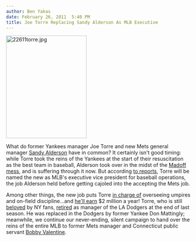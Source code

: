 ```yaml
---
author: Ben Yakas
date: February 26, 2011  5:40 PM
title: Joe Torre Replacing Sandy Alderson As MLB Executive
---
```


<p><span class="mt-enclosure mt-enclosure-image" style="display: inline;"> <img alt="22611torre.jpg" src="https://web.archive.org/web/20110707173308im_/http://gothamist.com/attachments/byakas/22611torre.jpg" width="220" height="281" class="image-left"> </span></p>

<p>What do former Yankees manager Joe Torre and new Mets general manager <a href="https://web.archive.org/web/20110707173308/http://gothamist.com/2010/10/29/mets_officially_introduce_alderson.php">Sandy Alderson</a> have in common? It certainly isn&apos;t good timing: while Torre took the reins of the Yankees at the start of their resuscitation as the best team in baseball, Alderson took over in the midst of the <a href="https://web.archive.org/web/20110707173308/http://gothamist.com/2011/02/04/trustee_suing_mets_owners_for_300m.php">Madoff mess</a>, and is suffering through it now. But according <a href="https://web.archive.org/web/20110707173308/http://hardballtalk.nbcsports.com/2011/02/25/joe-torre-to-replace-sandy-alderson-as-mlbs-executive-vice-president-for-baseball-operations/">to reports</a>, Torre will be named the new as MLB&apos;s executive vice president for baseball operations, the job Alderson held before getting cajoled into the accepting the Mets job. </p>

<p>Among other things, the new job puts Torre <a href="https://web.archive.org/web/20110707173308/http://www.sportsnetwork.com/merge/tsnform.aspx?c=sportsnetwork&amp;page=mlb/news/newstest.aspx?id=4384539">in charge of</a> overseeing umpires and on-field discipline...and <a href="https://web.archive.org/web/20110707173308/http://www.nydailynews.com/sports/baseball/yankees/2011/02/25/2011-02-25_former_yankees_manager_joe_torre_to_be_named_vice_president_of_onfield_operation.html">he&apos;ll earn</a> $2 million a year! Torre, who is still <a href="https://web.archive.org/web/20110707173308/http://gothamist.com/tags/joetorre">beloved</a> by NY fans, <a href="https://web.archive.org/web/20110707173308/http://gothamist.com/2010/09/17/don_mattingly_to_replace_joe_torre.php">retired</a> as manager of the LA Dodgers at the end of last season. He was replaced in the Dodgers by former Yankee Don Mattingly; meanwhile, we continue our never-ending, silent campaign to hand over the reins of the entire MLB to former Mets manager and Connecticut public servant <a href="https://web.archive.org/web/20110707173308/http://gothamist.com/2011/01/15/ex-mets_manager_continues_being_the.php">Bobby Valentine</a>. </p>